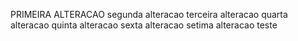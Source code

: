 PRIMEIRA ALTERACAO
segunda alteracao
terceira alteracao
quarta alteracao
quinta alteracao
sexta alteracao
setima alteracao
teste